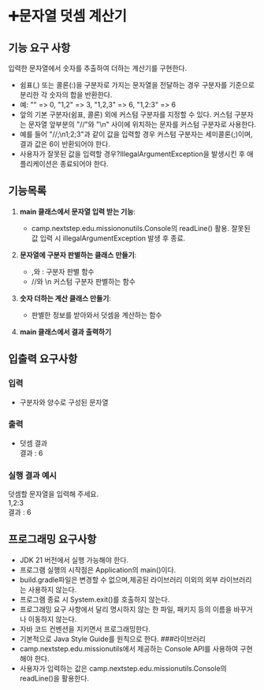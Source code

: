 # ➕문자열 덧셈 계산기

## 기능 요구 사항
입력한 문자열에서 숫자를 추출하여 더하는 계산기를 구현한다.
* 쉼표(,) 또는 콜론(:)을 구분자로 가지는 문자열을 전달하는 경우 구분자를 기준으로 분리한 각 숫자의 합을 반환한다.
* 예: "" => 0, "1,2" => 3, "1,2,3" => 6, "1,2:3" => 6
* 앞의 기본 구분자(쉼표, 콜론) 외에 커스텀 구분자를 지정할 수 있다. 커스텀 구분자는 문자열 앞부분의 "//"와 "\n" 사이에 위치하는 문자를 커스텀 구분자로 사용한다.
* 예를 들어 "//;\n1;2;3"과 같이 값을 입력할 경우 커스텀 구분자는 세미콜론(;)이며, 결과 값은 6이 반환되어야 한다.
* 사용자가 잘못된 값을 입력할 경우?IllegalArgumentException을 발생시킨 후 애플리케이션은 종료되어야 한다.
## 기능목록
1. **main 클래스에서 문자열 입력 받는 기능**:  
   - camp.nextstep.edu.missiononutils.Console의 readLine() 활용. 잘못된 값 입력 시 illegalArgumentException 발생 후 종료.
   
2. **문자열에 구분자 판별하는 클래스 만들기**:  
   - ,와 : 구분자 판별 함수  
   - //와 \n 커스텀 구분자 판별하는 함수

3. **숫자 더하는 계산 클래스 만들기**:  
   - 판별한 정보를 받아와서 덧셈을 계산하는 함수

4. **main 클래스에서 결과 출력하기**
## 입출력 요구사항
### 입력  
- 구분자와 양수로 구성된 문자열  
### 출력  
- 덧셈 결과  
결과 : 6  
### 실행 결과 예시  
  덧셈할 문자열을 입력해 주세요.  
  1,2:3  
  결과 : 6
## 프로그래밍 요구사항
* JDK 21 버전에서 실행 가능해야 한다.
* 프로그램 실행의 시작점은 Application의 main()이다.
* build.gradle파일은 변경할 수 없으며,제공된 라이브러리 이외의 외부 라이브러리는 사용하지 않는다.
* 프로그램 종료 시 System.exit()를 호출하지 않는다.
* 프로그래밍 요구 사항에서 달리 명시하지 않는 한 파일, 패키지 등의 이름을 바꾸거나 이동하지 않는다.
* 자바 코드 컨벤션을 지키면서 프로그래밍한다.
* 기본적으로 Java Style Guide를 원칙으로 한다.
###라이브러리
* camp.nextstep.edu.missionutils에서 제공하는 Console API를 사용하여 구현해야 한다.
* 사용자가 입력하는 값은 camp.nextstep.edu.missionutils.Console의 readLine()을 활용한다.

